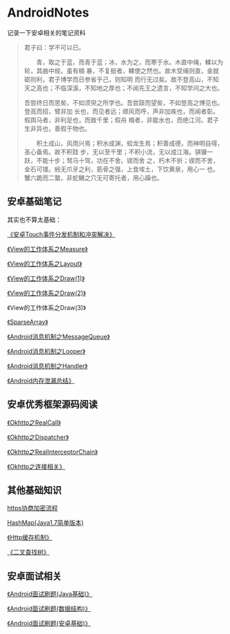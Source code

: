 

# AndroidNotes


记录一下安卓相关的笔记资料



> 君子曰：学不可以已。
>
>　　青，取之于蓝，而青于蓝；冰，水为之，而寒于水。木直中绳，輮以为轮，其曲中规，虽有槁
> 暴，不复挺者，輮使之然也。故木受绳则直，金就砺则利，君子博学而日参省乎己，则知明
> 而行无过矣。故不登高山，不知天之高也；不临深溪，不知地之厚也；不闻先王之遗言，不知学问之大也。   
> 
>   吾尝终日而思矣，不如须臾之所学也。吾尝跂而望矣，不如登高之博见也。登高而招，臂非加
> 长也，而见者远；顺风而呼，声非加疾也，而闻者彰。假舆马者，非利足也，而致千里；假舟 
> 楫者，非能水也，而绝江河。君子生非异也，善假于物也。   
> 
>　　积土成山，风雨兴焉；积水成渊，蛟龙生焉；积善成德，而神明自得，圣心备焉。故不积跬
> 步，无以至千里；不积小流，无以成江海。骐骥一跃，不能十步；驽马十驾，功在不舍。锲而舍
> 之，朽木不折；锲而不舍，金石可镂。蚓无爪牙之利，筋骨之强，上食埃土，下饮黄泉，用心一
> 也。蟹六跪而二螯，非蛇鳝之穴无可寄托者，用心躁也。
　　
　　

## 安卓基础笔记

其实也不算太基础：

[《安卓Touch事件分发机制和冲突解决》](https://github.com/DingoDemon/AndroidNotes/blob/master/AndroidBasicKnowledgeNotes/%E5%AE%89%E5%8D%93Touch%E4%BA%8B%E4%BB%B6%E5%88%86%E5%8F%91%E6%9C%BA%E5%88%B6%E5%92%8C%E5%86%B2%E7%AA%81%E8%A7%A3%E5%86%B3.md)

[《View的工作体系之Measure》](https://github.com/DingoDemon/AndroidNotes/blob/master/AndroidBasicKnowledgeNotes/View%E7%9A%84%E5%B7%A5%E4%BD%9C%E4%BD%93%E7%B3%BB%E4%B9%8BMeasure.md)

[《View的工作体系之Layout》](https://github.com/DingoDemon/AndroidNotes/blob/master/AndroidBasicKnowledgeNotes/View%E7%9A%84%E5%B7%A5%E4%BD%9C%E4%BD%93%E7%B3%BB%E4%B9%8BLayout.md)


[《View的工作体系之Draw(1)》](https://github.com/DingoDemon/AndroidNotes/blob/master/AndroidBasicKnowledgeNotes/View%E7%9A%84%E5%B7%A5%E4%BD%9C%E4%BD%93%E7%B3%BB%E4%B9%8BDraw(1).md)

[《View的工作体系之Draw(2)》](https://github.com/DingoDemon/AndroidNotes/blob/master/AndroidBasicKnowledgeNotes/View%E7%9A%84%E5%B7%A5%E4%BD%9C%E4%BD%93%E7%B3%BB%E4%B9%8BDraw(2).md)

《View的工作体系之Draw(3)》
 
 [《SparseArray》](https://github.com/DingoDemon/AndroidNotes/blob/master/AndroidBasicKnowledgeNotes/SparseArray.md)
 
 [《Android消息机制之MessageQueue》](https://github.com/DingoDemon/AndroidNotes/blob/master/AndroidBasicKnowledgeNotes/MessageQueue.md)
 
 [《Android消息机制之Looper》](https://github.com/DingoDemon/AndroidNotes/blob/master/AndroidBasicKnowledgeNotes/Looper.md)
 
 [《Android消息机制之Handler》](https://github.com/DingoDemon/AndroidNotes/blob/master/AndroidBasicKnowledgeNotes/Handler.md)
 
 
 [《Android内存泄漏总结》](https://github.com/DingoDemon/AndroidNotes/blob/master/AndroidBasicKnowledgeNotes/Android%E5%86%85%E5%AD%98%E6%B3%84%E6%BC%8F%E6%80%BB%E7%BB%93.md)
 
## 安卓优秀框架源码阅读

[《Okhttp之RealCall》](https://github.com/DingoDemon/AndroidNotes/blob/master/AndroidFrameSourceCodeReadNotes/okhttp/Okhttp_Source_Code_RealCall.md)

[《Okhttp之Dispatcher》](https://github.com/DingoDemon/AndroidNotes/blob/master/AndroidFrameSourceCodeReadNotes/okhttp/Okhttp_Source_Code_Dispatcher.md)

[《Okhttp之RealInterceptorChain》](https://github.com/DingoDemon/AndroidNotes/blob/master/AndroidFrameSourceCodeReadNotes/okhttp/Okhttp_Source_Code_RealInterceptorChain.md)


[《Okhttp之连接相关》](https://github.com/DingoDemon/AndroidNotes/blob/master/AndroidFrameSourceCodeReadNotes/okhttp/Okhttp_Source_Code_connection_about.md)

## 其他基础知识

[https协商加密流程](https://github.com/DingoDemon/AndroidNotes/blob/master/OtherBasicKnowledge/https%E5%8D%8F%E5%95%86%E5%8A%A0%E5%AF%86%E6%B5%81%E7%A8%8B.md)

[HashMap(Java1.7简单版本)](https://github.com/DingoDemon/AndroidNotes/blob/master/OtherBasicKnowledge/HashMap.md)

[《Http缓存机制》](https://github.com/DingoDemon/AndroidNotes/blob/master/OtherBasicKnowledge/HttpCache.md)

[《二叉查找树》](https://github.com/DingoDemon/AndroidNotes/blob/master/OtherBasicKnowledge/BinarySearchTree.md)

## 安卓面试相关
[《Android面试刷题(Java基础)》](https://github.com/DingoDemon/AndroidNotes/blob/master/InterviewAbout/Android%E9%9D%A2%E8%AF%95%E5%88%B7%E9%A2%98(Java%E5%9F%BA%E7%A1%80).md)

[《Android面试刷题(数据结构)》](https://github.com/DingoDemon/AndroidNotes/blob/master/InterviewAbout/Android%E9%9D%A2%E8%AF%95%E5%88%B7%E9%A2%98(%E6%95%B0%E6%8D%AE%E7%BB%93%E6%9E%84).md)

[《Android面试刷题(安卓基础)》](https://github.com/DingoDemon/AndroidNotes/blob/master/InterviewAbout/Android%E9%9D%A2%E8%AF%95%E5%88%B7%E9%A2%98(%E5%AE%89%E5%8D%93%E5%9F%BA%E7%A1%80).md)
 
 
 